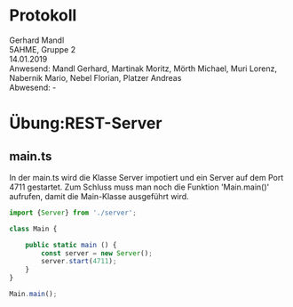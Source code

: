# Protokoll
Gerhard Mandl  
5AHME, Gruppe 2  
14.01.2019  
Anwesend: Mandl Gerhard, Martinak Moritz, Mörth Michael, Muri Lorenz, Nabernik Mario, Nebel Florian, Platzer Andreas  
Abwesend: -

# Übung:REST-Server
## main.ts
In der main.ts wird die Klasse Server impotiert und ein Server auf dem Port 4711 gestartet.
Zum Schluss muss man noch die Funktion 'Main.main()' aufrufen, damit die Main-Klasse ausgeführt wird.
```typescript
import {Server} from './server';

class Main {

    public static main () {
        const server = new Server();
        server.start(4711);
    }
}

Main.main();
```

